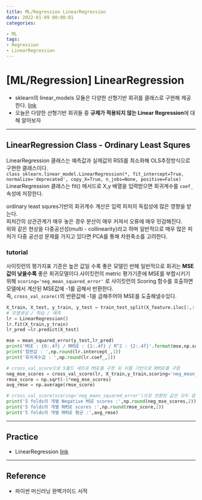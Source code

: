```yaml
---
title: ML/Regression LinearRegression
date: 2022-01-09 00:00:01
categories:

- ML
tags:
- Regression
- LinearRegression
---
```


# [ML/Regression] LinearRegression
- sklearn의 linear_models 모듈은 다양한 선형기반 회귀를 클래스로 구현해 제공한다. [link](https://scikit-learn.org/stable/modules/classes.html#module-sklearn.linear_model)
- 오늘은 다양한 선형기반 회귀들 중 **규제가 적용되지 않는 Linear Regression**에 대해 알아보자

---
## LinearRegression Class - Ordinary Least Squres

LinearRegression 클래스는 예측값과 실제값의 RSS를 최소화해 OLS추정방식으로 구현한 클래스이다.<br>`class sklearn.linear_model.LinearRegression(*, fit_intercept=True, normalize='deprecated', copy_X=True, n_jobs=None, positive=False)`<br> LinearRegression 클래스는 fit() 메서드로 X,y 배열을 입력받으면 회귀계수를 `coef_`속성에 저장한다.

ordinary least squres기반의 회귀계수 계산은 입력 피처의 독립성에 많은 영향을 받는다.<br>피처간의 상관관계가 매우 놓은 경우 분산이 매우 커져서 오류에 매우 민감해진다. <br>위와 같은 현상을 다중공선성(multi - collinearity)라고 하며 일반적으로 매우 많은 피처가 다중 공선성 문제를 가지고 있다면 PCA를 통해 차원축소를 고려한다.

### tutorial
사이킷런의 평가지표 기준은 높은 값일 수록 좋은 모델인 반해 일반적으로 회귀는 **MSE값이 낮을수록** 좋은 회귀모델이다.사이킷런의 metric 평가기준에 MSE를 부합시키기 위해 `scoring='neg_mean_squared_error'` 로 사이킷런의 Scoring 함수를 호출하면 모델에서 계산된 MSE값에 -1를 곱해서 반환한다.<br>즉, `cross_val_score()`의 반환값에 -1을 곱해주어야 MSE를 도출해낼수있다.
```python
X_train, X_test, y_train, y_test = train_test_split(X_feature.iloc[:,:-1], y_label, test_size = 0.3)
# 모델생성 / 학습 / 예측
lr = LinearRegression()
lr.fit(X_train,y_train)
lr_pred =lr.predict(X_test)

mse = mean_squared_error(y_test,lr_pred)
print('MSE : {0:.4f} / RMSE : {1:.4f} / R^2 : {2:.4f}'.format(mse,np.sqrt(mse),r2_score(y_test,lr_pred)))
print('절편값 : ',np.round(lr.intercept_,1))
print('회귀계수값 : ',np.round(lr.coef_,1))

# cross_val_score으로 5폴드 세트로 MSE를 구한 뒤 이를 기반으로 RMSE를 구함
neg_mse_scores = cross_val_score(lr, X_train,y_train,scoring='neg_mean_squared_error', cv=5)
rmse_score = np.sqrt(-1*neg_mse_scores)
avg_rmse = np.average(rmse_score)

# cross_val_score(scoring='neg_maen_squared_error')으로 반환된 값은 모두 음수
print('5 folds의 개별 Negative MSE scores :',np.round(neg_mse_scores,2))
print('5 folds의 개별 RMSE scores :',np.round(rmse_score,2))
print('5 folds의 개별 RMSE 평균 :',avg_rmse)
```
---

##  Practice

- LinearRegression [link](https://github.com/ominiv/Practice_ML/blob/master/Practice/boston%20dataset.ipynb)

-----

## Reference

- 파이썬 머신러닝 완벽가이드 서적
